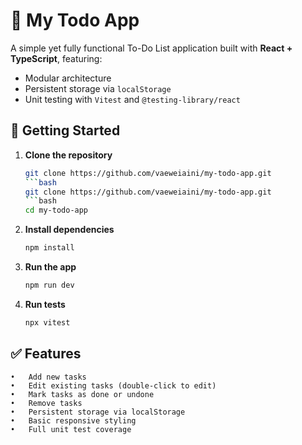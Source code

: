 # 📝 My Todo App

A simple yet fully functional To-Do List application built with **React + TypeScript**, featuring:

- Modular architecture
- Persistent storage via `localStorage`
- Unit testing with `Vitest` and `@testing-library/react`

## 🚀 Getting Started

1. **Clone the repository**
   ```bash
   git clone https://github.com/vaeweiaini/my-todo-app.git
   ```bash
   git clone https://github.com/vaeweiaini/my-todo-app.git
   ```bash
   cd my-todo-app
   
2. **Install dependencies**
   ```bash
   npm install

3. **Run the app**
   ```bash
   npm run dev
   
4. **Run tests**
   ```bash
   npx vitest
   
## ✅ Features
	•	Add new tasks
	•	Edit existing tasks (double-click to edit)
	•	Mark tasks as done or undone
	•	Remove tasks
	•	Persistent storage via localStorage
	•	Basic responsive styling
	•	Full unit test coverage
